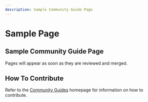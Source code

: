 ```yaml
---
description: Sample Community Guide Page
---
```


# Sample Page

## Sample Community Guide Page

Pages will appear as soon as they are reviewed and merged.

## How To Contribute

Refer to the [Community Guides](./) homepage for information on how to contribute.


